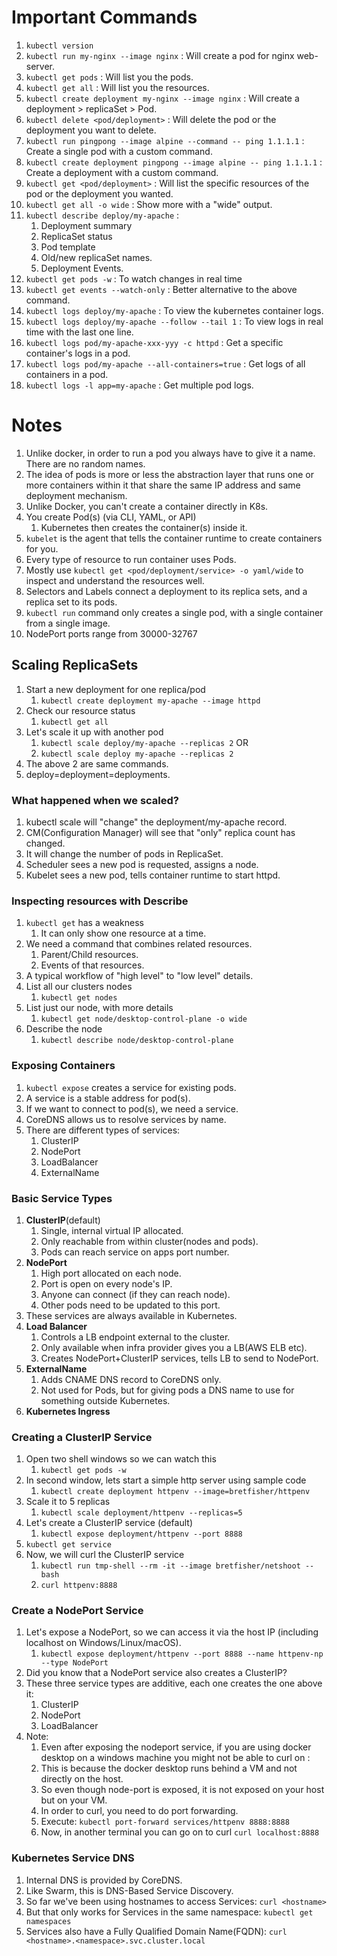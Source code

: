 # Important Commands
1. `kubectl version`
2. `kubectl run my-nginx --image nginx` : Will create a pod for nginx web-server.
3. `kubectl get pods` : Will list you the pods.
4. `kubectl get all` : Will list you the resources.
5. `kubectl create deployment my-nginx --image nginx` : Will create a deployment > replicaSet > Pod.
6. `kubectl delete <pod/deployment>` : Will delete the pod or the deployment you want to delete.
7. `kubectl run pingpong --image alpine --command -- ping 1.1.1.1` : Create a single pod with a custom command.
8. `kubectl create deployment pingpong --image alpine -- ping 1.1.1.1` : Create a deployment with a custom command.
9. `kubectl get <pod/deployment>` : Will list the specific resources of the pod or the deployment you wanted.
10. `kubectl get all -o wide` : Show more with a "wide" output.
11. `kubectl describe deploy/my-apache` : 
    1. Deployment summary
    2. ReplicaSet status
    3. Pod template
    4. Old/new replicaSet names.
    5. Deployment Events.
12. `kubectl get pods -w` : To watch changes in real time
13. `kubectl get events --watch-only` : Better alternative to the above command. 
14. `kubectl logs deploy/my-apache` : To view the kubernetes container logs.
15. `kubectl logs deploy/my-apache --follow --tail 1` : To view logs in real time with the last one line.
16. `kubectl logs pod/my-apache-xxx-yyy -c httpd` : Get a specific container's logs in a pod.
17. `kubectl logs pod/my-apache --all-containers=true` : Get logs of all containers in a pod.
18. `kubectl logs -l app=my-apache` : Get multiple pod logs.

# Notes
1. Unlike docker, in order to run a pod you always have to give it a name. There are no random names.
2. The idea of pods is more or less the abstraction layer that runs one or more containers within it that share the same IP address and same deployment mechanism.
3. Unlike Docker, you can't create a container directly in K8s.
4. You create Pod(s) (via CLI, YAML, or API)
   1. Kubernetes then creates the container(s) inside it.
5. `kubelet` is the agent that tells the container runtime to create containers for you.
6. Every type of resource to run container uses Pods.
7. Mostly use `kubectl get <pod/deployment/service> -o yaml/wide` to inspect and understand the resources well.
8. Selectors and Labels connect a deployment to its replica sets, and a replica set to its pods.
9. `kubectl run` command only creates a single pod, with a single container from a single image.
10. NodePort ports range from 30000-32767

## Scaling ReplicaSets
1. Start a new deployment for one replica/pod
   1. `kubectl create deployment my-apache --image httpd`
2. Check our resource status
   1. `kubectl get all`
3. Let's scale it up with another pod
   1. `kubectl scale deploy/my-apache --replicas 2` OR
   2. `kubectl scale deploy my-apache --replicas 2`
4. The above 2 are same commands.
5. deploy=deployment=deployments.

### What happened when we scaled?
1. kubectl scale will "change" the deployment/my-apache record.
2. CM(Configuration Manager) will see that "only" replica count has changed.
3. It will change the number of pods in ReplicaSet.
4. Scheduler sees a new pod is requested, assigns a node.
5. Kubelet sees a new pod, tells container runtime to start httpd.

### Inspecting resources with Describe
1. `kubectl get` has a weakness
   1. It can only show one resource at a time.
2. We need a command that combines related resources.
   1. Parent/Child resources.
   2. Events of that resources.
3. A typical workflow of "high level" to "low level" details.
4. List all our clusters nodes
   1. `kubectl get nodes`
5. List just our node, with more details
   1. `kubectl get node/desktop-control-plane -o wide`
6. Describe the node
   1. `kubectl describe node/desktop-control-plane`

### Exposing Containers
1. `kubectl expose` creates a service for existing pods.
2. A service is a stable address for pod(s).
3. If we want to connect to pod(s), we need a service.
4. CoreDNS allows us to resolve services by name.
5. There are different types of services:
   1. ClusterIP
   2. NodePort
   3. LoadBalancer
   4. ExternalName

### Basic Service Types
1. **ClusterIP**(default)
   1. Single, internal virtual IP allocated.
   2. Only reachable from within cluster(nodes and pods).
   3. Pods can reach service on apps port number.
2. **NodePort**
   1. High port allocated on each node.
   2. Port is open on every node's IP.
   3. Anyone can connect (if they can reach node).
   4. Other pods need to be updated to this port.
3. These services are always available in Kubernetes.
4. **Load Balancer**
   1. Controls a LB endpoint external to the cluster.
   2. Only available when infra provider gives you a LB(AWS ELB etc).
   3. Creates NodePort+ClusterIP services, tells LB to send to NodePort.
5. **ExternalName**
   1. Adds CNAME DNS record to CoreDNS only.
   2. Not used for Pods, but for giving pods a DNS name to use for something outside Kubernetes.
6. **Kubernetes Ingress**

### Creating a ClusterIP Service
1. Open two shell windows so we can watch this
   1. `kubectl get pods -w`
2. In second window, lets start a simple http server using sample code
   1. `kubectl create deployment httpenv --image=bretfisher/httpenv`
3. Scale it to 5 replicas
   1. `kubectl scale deployment/httpenv --replicas=5`
4. Let's create a ClusterIP service (default)
   1. `kubectl expose deployment/httpenv --port 8888`
5. `kubectl get service`
6. Now, we will curl the ClusterIP service
   1. `kubectl run tmp-shell --rm -it --image bretfisher/netshoot -- bash`
   2. `curl httpenv:8888`

### Create a NodePort Service
1. Let's expose a NodePort, so we can access it via the host IP (including localhost on Windows/Linux/macOS).
   1. `kubectl expose deployment/httpenv --port 8888 --name httpenv-np --type NodePort` 
2. Did you know that a NodePort service also creates a ClusterIP?
3. These three service types are additive, each one creates the one above it:
   1. ClusterIP
   2. NodePort
   3. LoadBalancer
4. Note:
   1. Even after exposing the nodeport service, if you are using docker desktop on a windows machine you might not be able to curl on <node-ip>:<node-port>
   2. This is because the docker desktop runs behind a VM and not directly on the host.
   3. So even though node-port is exposed, it is not exposed on your host but on your VM.
   4. In order to curl, you need to do port forwarding.
   5. Execute: `kubectl port-forward services/httpenv 8888:8888`
   6. Now, in another terminal you can go on to curl `curl localhost:8888`

### Kubernetes Service DNS
1. Internal DNS is provided by CoreDNS.
2. Like Swarm, this is DNS-Based Service Discovery.
3. So far we've been using hostnames to access Services: `curl <hostname>`
4. But that only works for Services in the same namespace: `kubectl get namespaces`
5. Services also have a Fully Qualified Domain Name(FQDN): `curl <hostname>.<namespace>.svc.cluster.local`